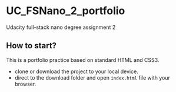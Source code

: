 # UC_FSNano_2_portfolio
Udacity full-stack nano degree assignment 2

## How to start?
This is a portfolio practice based on standard HTML and CSS3.

- clone or download the project to your local device.
- direct to the download folder and open `index.html` file with your browser.
